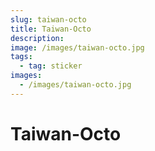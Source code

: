 ```yaml
---
slug: taiwan-octo
title: Taiwan-Octo
description:
image: /images/taiwan-octo.jpg
tags:
  - tag: sticker
images:
  - /images/taiwan-octo.jpg
---
```


# Taiwan-Octo
